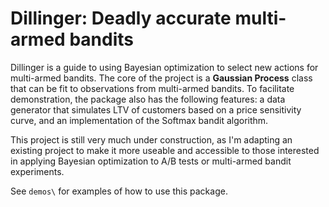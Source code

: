 # Dillinger: Deadly accurate multi-armed bandits

Dillinger is a guide to using Bayesian optimization to select new actions for multi-armed bandits. The core of the project is a **Gaussian Process** class that can be fit to observations from multi-armed bandits. To facilitate demonstration, the package also has the following features: a data generator that simulates LTV of customers based on a price sensitivity curve, and an implementation of the Softmax bandit algorithm.

This project is still very much under construction, as I'm adapting an existing project to make it more useable and accessible to those interested in applying Bayesian optimization to A/B tests or multi-armed bandit experiments.

See `demos\` for examples of how to use this package.